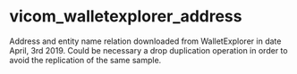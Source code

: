 # vicom_walletexplorer_address

Address and entity name relation downloaded from WalletExplorer in date April, 3rd 2019.
Could be necessary a drop duplication operation in order to avoid the replication of the same sample.
